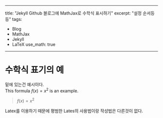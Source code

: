 ---
title: "Jekyll Github 블로그에 MathJax로 수학식 표시하기"
excerpt: "설정 순서등등"
tags:
- Blog
- MathJax
- Jekyll
- LaTeX
use_math: true
--------------

# 수학식 표기의 예

밑에 있는건 예시이다.  
This formula $f(x) = x^2$ is an example.  
> $f(x) = x^2$

Latex를 이용하기 때문에 평범한 Lates의 사용법이랑 작성법은 다른것이 없다.  
